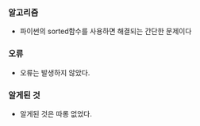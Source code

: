 ### 알고리즘
 - 파이썬의 sorted함수를 사용하면 해결되는 간단한 문제이다

### 오류
 - 오류는 발생하지 않았다.

### 알게된 것
 - 알게된 것은 따롱 없었다.
